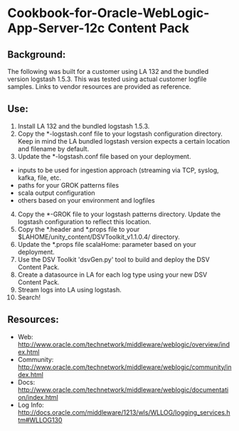 # Cookbook-for-Oracle-WebLogic-App-Server-12c Content Pack

## Background:

The following was built for a customer using LA 132 and the bundled version logstash 1.5.3. This was tested using actual customer logfile samples. Links to vendor resources are provided as reference.

## Use:

1. Install LA 132 and the bundled logstash 1.5.3.
2. Copy the *-logstash.conf file to your logstash configuration directory. Keep in mind the LA bundled logstash version expects a certain location and filename by default.
3. Update the *-logstash.conf file based on your deployment. 
- inputs to be used for ingestion approach (streaming via TCP, syslog, kafka, file, etc.
- paths for your GROK patterns files
- scala output configuration
- others based on your environment and logfiles
4. Copy the *-GROK file to your logstash patterns directory. Update the logstash configuration to reflect this location.
5. Copy the *.header and *.props file to your $LAHOME/unity_content/DSVToolkit_v1.1.0.4/ directory.
6. Update the *.props file scalaHome: parameter based on your deployment.
7. Use the DSV Toolkit 'dsvGen.py' tool to build and deploy the DSV Content Pack.
8. Create a datasource in LA for each log type using your new DSV Content Pack.
9. Stream logs into LA using logstash.
10. Search!

## Resources: 

* Web: http://www.oracle.com/technetwork/middleware/weblogic/overview/index.html
* Community: http://www.oracle.com/technetwork/middleware/weblogic/community/index.html
* Docs: http://www.oracle.com/technetwork/middleware/weblogic/documentation/index.html
* Log Info: http://docs.oracle.com/middleware/1213/wls/WLLOG/logging_services.htm#WLLOG130


